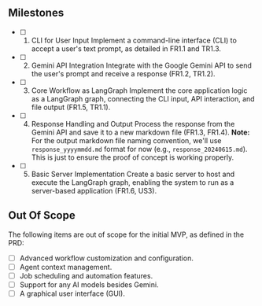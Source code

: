## Milestones

- [ ] 1. CLI for User Input
    Implement a command-line interface (CLI) to accept a user's text prompt, as detailed in FR1.1 and TR1.3.

- [ ] 2. Gemini API Integration
    Integrate with the Google Gemini API to send the user's prompt and receive a response (FR1.2, TR1.2).

- [ ] 3. Core Workflow as LangGraph
    Implement the core application logic as a LangGraph graph, connecting the CLI input, API interaction, and file output (FR1.5, TR1.1).

- [ ] 4. Response Handling and Output
    Process the response from the Gemini API and save it to a new markdown file (FR1.3, FR1.4).
    **Note:** For the output markdown file naming convention, we'll use `response_yyyymmdd.md` format for now (e.g., `response_20240615.md`). This is just to ensure the proof of concept is working properly.

- [ ] 5. Basic Server Implementation
    Create a basic server to host and execute the LangGraph graph, enabling the system to run as a server-based application (FR1.6, US3).

## Out Of Scope
The following items are out of scope for the initial MVP, as defined in the PRD:

- [ ] Advanced workflow customization and configuration.
- [ ] Agent context management.
- [ ] Job scheduling and automation features.
- [ ] Support for any AI models besides Gemini.
- [ ] A graphical user interface (GUI). 